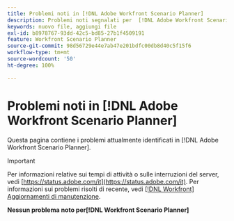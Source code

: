 ```yaml
---
title: Problemi noti in [!DNL Adobe Workfront Scenario Planner]
description: Problemi noti segnalati per  [!DNL Adobe Workfront Scenario Planner]
keywords: nuovo file, aggiungi file
exl-id: b8978767-93dd-42c5-bd85-27b1f4509191
feature: Workfront Scenario Planner
source-git-commit: 98d56729e44e7ab47e201bdfc00db8d40c5f15f6
workflow-type: tm+mt
source-wordcount: '50'
ht-degree: 100%

---
```


# Problemi noti in [!DNL Adobe Workfront Scenario Planner]

Questa pagina contiene i problemi attualmente identificati in [!DNL Adobe Workfront Scenario Planner].

>[!IMPORTANT]
>
>Per informazioni relative sui tempi di attività o sulle interruzioni del server, vedi [https://status.adobe.com/it](https://status.adobe.com/it). Per informazioni sui problemi risolti di recente, vedi [[!DNL Workfront] Aggiornamenti di manutenzione](../maintenance/current-updates.md).

**Nessun problema noto per[!DNL Workfront Scenario Planner]**
<!--


-->
